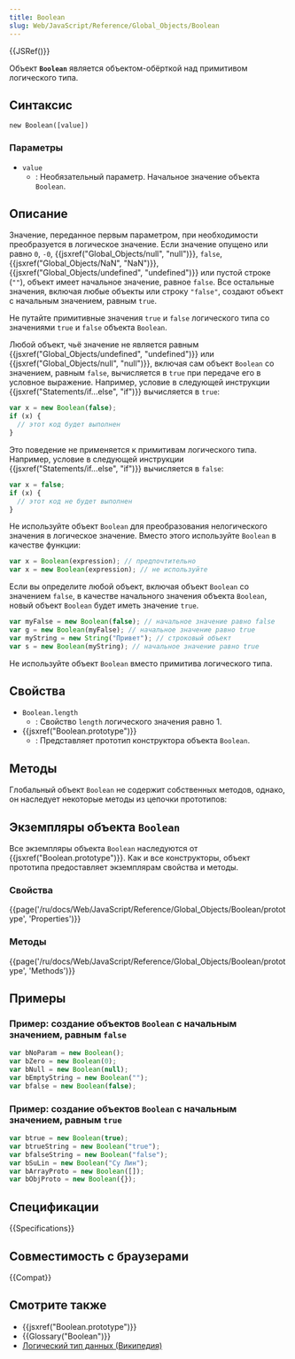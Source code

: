 ```yaml
---
title: Boolean
slug: Web/JavaScript/Reference/Global_Objects/Boolean
---
```


{{JSRef()}}

Объект **`Boolean`** является объектом-обёрткой над примитивом логического типа.

## Синтаксис

```
new Boolean([value])
```

### Параметры

- `value`
  - : Необязательный параметр. Начальное значение объекта `Boolean`.

## Описание

Значение, переданное первым параметром, при необходимости преобразуется в логическое значение. Если значение опущено или равно `0`, `-0`, {{jsxref("Global_Objects/null", "null")}}, `false`, {{jsxref("Global_Objects/NaN", "NaN")}}, {{jsxref("Global_Objects/undefined", "undefined")}} или пустой строке (`""`), объект имеет начальное значение, равное `false`. Все остальные значения, включая любые объекты или строку `"false"`, создают объект с начальным значением, равным `true`.

Не путайте примитивные значения `true` и `false` логического типа со значениями `true` и `false` объекта `Boolean`.

Любой объект, чьё значение не является равным {{jsxref("Global_Objects/undefined", "undefined")}} или {{jsxref("Global_Objects/null", "null")}}, включая сам объект `Boolean` со значением, равным `false`, вычисляется в `true` при передаче его в условное выражение. Например, условие в следующей инструкции {{jsxref("Statements/if...else", "if")}} вычисляется в `true`:

```js
var x = new Boolean(false);
if (x) {
  // этот код будет выполнен
}
```

Это поведение не применяется к примитивам логического типа. Например, условие в следующей инструкции {{jsxref("Statements/if...else", "if")}} вычисляется в `false`:

```js
var x = false;
if (x) {
  // этот код не будет выполнен
}
```

Не используйте объект `Boolean` для преобразования нелогического значения в логическое значение. Вместо этого используйте `Boolean` в качестве функции:

```js
var x = Boolean(expression); // предпочтительно
var x = new Boolean(expression); // не используйте
```

Если вы определите любой объект, включая объект `Boolean` со значением `false`, в качестве начального значения объекта `Boolean`, новый объект `Boolean` будет иметь значение `true`.

```js
var myFalse = new Boolean(false); // начальное значение равно false
var g = new Boolean(myFalse); // начальное значение равно true
var myString = new String("Привет"); // строковый объект
var s = new Boolean(myString); // начальное значение равно true
```

Не используйте объект `Boolean` вместо примитива логического типа.

## Свойства

- `Boolean.length`
  - : Свойство `length` логического значения равно 1.
- {{jsxref("Boolean.prototype")}}
  - : Представляет прототип конструктора объекта `Boolean`.

## Методы

Глобальный объект `Boolean` не содержит собственных методов, однако, он наследует некоторые методы из цепочки прототипов:

## Экземпляры объекта `Boolean`

Все экземпляры объекта `Boolean` наследуются от {{jsxref("Boolean.prototype")}}. Как и все конструкторы, объект прототипа предоставляет экземплярам свойства и методы.

### Свойства

{{page('/ru/docs/Web/JavaScript/Reference/Global_Objects/Boolean/prototype', 'Properties')}}

### Методы

{{page('/ru/docs/Web/JavaScript/Reference/Global_Objects/Boolean/prototype', 'Methods')}}

## Примеры

### Пример: создание объектов `Boolean` с начальным значением, равным `false`

```js
var bNoParam = new Boolean();
var bZero = new Boolean(0);
var bNull = new Boolean(null);
var bEmptyString = new Boolean("");
var bfalse = new Boolean(false);
```

### Пример: создание объектов `Boolean` с начальным значением, равным `true`

```js
var btrue = new Boolean(true);
var btrueString = new Boolean("true");
var bfalseString = new Boolean("false");
var bSuLin = new Boolean("Су Лин");
var bArrayProto = new Boolean([]);
var bObjProto = new Boolean({});
```

## Спецификации

{{Specifications}}

## Совместимость с браузерами

{{Compat}}

## Смотрите также

- {{jsxref("Boolean.prototype")}}
- {{Glossary("Boolean")}}
- [Логический тип данных (Википедия)](https://ru.wikipedia.org/wiki/Логический_тип)
